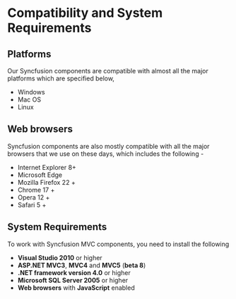 # Compatibility and System Requirements

## Platforms

Our Syncfusion components are compatible with almost all the major platforms which are specified below,

* Windows
* Mac OS
* Linux

## Web browsers

Syncfusion components are also mostly compatible with all the major browsers that we use on these days, which includes the following - 

* Internet Explorer 8+
* Microsoft Edge
* Mozilla Firefox 22 +
* Chrome 17 +
* Opera 12 +
* Safari 5 +

## System Requirements

To work with Syncfusion MVC components, you need to install the following 

* **Visual Studio 2010** or higher
* **ASP.NET MVC3**, **MVC4** and **MVC5** (**beta 8**)
* **.NET framework version 4.0** or higher
* **Microsoft SQL Server 2005** or higher
* **Web browsers** with **JavaScript** enabled